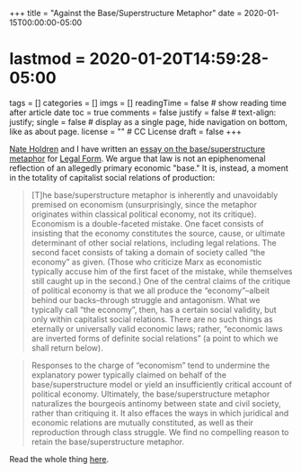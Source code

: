 +++
title = "Against the Base/Superstructure Metaphor"
date = 2020-01-15T00:00:00-05:00
# lastmod = 2020-01-20T14:59:28-05:00
tags = []
categories = []
imgs = []
readingTime = false  # show reading time after article date
toc = true
comments = false
justify = false  # text-align: justify;
single = false  # display as a single page, hide navigation on bottom, like as about page.
license = ""  # CC License
draft = false
+++

[Nate Holdren](https://twitter.com/n_hold) and I have written an [essay on the base/superstructure metaphor](https://legalform.blog/2020/01/15/no-bases-no-superstructures-against-legal-economism-nate-holdren-and-rob-hunter/) for [Legal Form](https://legalform.blog/). We argue that law is not an epiphenomenal reflection of an allegedly primary economic "base." It is, instead, a moment in the totality of capitalist social relations of production:

> \[T\]he base/superstructure metaphor is inherently and unavoidably premised on economism (unsurprisingly, since the metaphor originates within classical political economy, not its critique). Economism is a double-faceted mistake. One facet consists of insisting that the economy constitutes the source, cause, or ultimate determinant of other social relations, including legal relations. The second facet consists of taking a domain of society called “the economy” as given. (Those who criticize Marx as economistic typically accuse him of the first facet of the mistake, while themselves still caught up in the second.) One of the central claims of the critique of political economy is that we all produce the “economy”–albeit behind our backs–through struggle and antagonism. What we typically call “the economy”, then, has a certain social validity, but only within capitalist social relations. There are no such things as eternally or universally valid economic laws; rather, “economic laws are inverted forms of definite social relations” (a point to which we shall return below).

> Responses to the charge of “economism” tend to undermine the explanatory power typically claimed on behalf of the base/superstructure model or yield an insufficiently critical account of political economy. Ultimately, the base/superstructure metaphor naturalizes the bourgeois antinomy between state and civil society, rather than critiquing it. It also effaces the ways in which juridical and economic relations are mutually constituted, as well as their reproduction through class struggle. We find no compelling reason to retain the base/superstructure metaphor.

Read the whole thing [here](https://legalform.blog/2020/01/15/no-bases-no-superstructures-against-legal-economism-nate-holdren-and-rob-hunter/).
